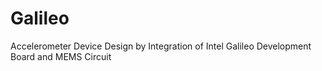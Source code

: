 # Galileo
Accelerometer Device Design by Integration of Intel Galileo Development Board and MEMS Circuit
